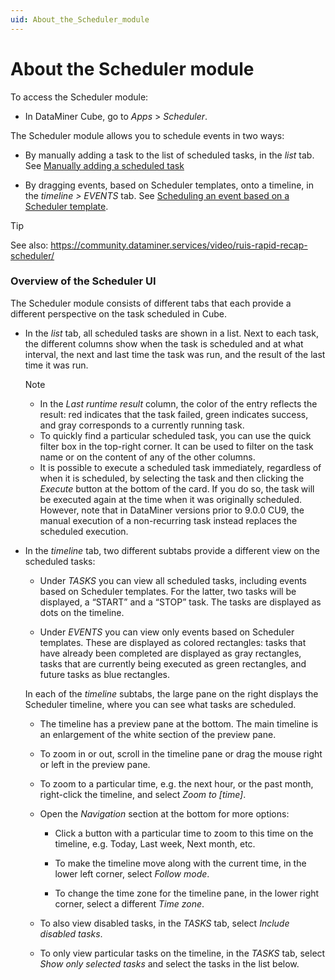 ```yaml
---
uid: About_the_Scheduler_module
---
```


# About the Scheduler module

To access the Scheduler module:

- In DataMiner Cube, go to *Apps* > *Scheduler*.

The Scheduler module allows you to schedule events in two ways:

- By manually adding a task to the list of scheduled tasks, in the *list* tab. See [Manually adding a scheduled task](Manually_adding_a_scheduled_task.md)

- By dragging events, based on Scheduler templates, onto a timeline, in the *timeline \> EVENTS* tab. See [Scheduling an event based on a Scheduler template](Scheduling_an_event_based_on_a_Scheduler_template.md).

> [!TIP]
> See also:
> <https://community.dataminer.services/video/ruis-rapid-recap-scheduler/>

### Overview of the Scheduler UI

The Scheduler module consists of different tabs that each provide a different perspective on the task scheduled in Cube.

- In the *list* tab, all scheduled tasks are shown in a list. Next to each task, the different columns show when the task is scheduled and at what interval, the next and last time the task was run, and the result of the last time it was run.

    > [!NOTE]
    > - In the *Last runtime result* column, the color of the entry reflects the result: red indicates that the task failed, green indicates success, and gray corresponds to a currently running task.
    > - To quickly find a particular scheduled task, you can use the quick filter box in the top-right corner. It can be used to filter on the task name or on the content of any of the other columns.
    > - It is possible to execute a scheduled task immediately, regardless of when it is scheduled, by selecting the task and then clicking the *Execute* button at the bottom of the card. If you do so, the task will be executed again at the time when it was originally scheduled. However, note that in DataMiner versions prior to 9.0.0 CU9, the manual execution of a non-recurring task instead replaces the scheduled execution.

- In the *timeline* tab, two different subtabs provide a different view on the scheduled tasks:

    - Under *TASKS* you can view all scheduled tasks, including events based on Scheduler templates. For the latter, two tasks will be displayed, a “START” and a “STOP” task. The tasks are displayed as dots on the timeline.

    - Under *EVENTS* you can view only events based on Scheduler templates. These are displayed as colored rectangles: tasks that have already been completed are displayed as gray rectangles, tasks that are currently being executed as green rectangles, and future tasks as blue rectangles.

    In each of the *timeline* subtabs, the large pane on the right displays the Scheduler timeline, where you can see what tasks are scheduled.

    - The timeline has a preview pane at the bottom. The main timeline is an enlargement of the white section of the preview pane.

    - To zoom in or out, scroll in the timeline pane or drag the mouse right or left in the preview pane.

    - To zoom to a particular time, e.g. the next hour, or the past month, right-click the timeline, and select *Zoom to \[time\]*.

    - Open the *Navigation* section at the bottom for more options:

        - Click a button with a particular time to zoom to this time on the timeline, e.g. Today, Last week, Next month, etc.

        - To make the timeline move along with the current time, in the lower left corner, select *Follow mode*.

        - To change the time zone for the timeline pane, in the lower right corner, select a different *Time zone*.

    - To also view disabled tasks, in the *TASKS* tab, select *Include disabled tasks*.

    - To only view particular tasks on the timeline, in the *TASKS* tab, select *Show only selected tasks* and select the tasks in the list below.
